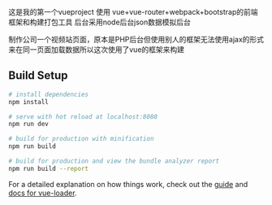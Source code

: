 
这是我的第一个vueproject 使用 vue+vue-router+webpack+bootstrap的前端框架和构建打包工具 后台采用node后台json数据模拟后台

制作公司一个视频站页面，原本是PHP后台但使用别人的框架无法使用ajax的形式来在同一页面加载数据所以这次使用了vue的框架来构建

## Build Setup

``` bash
# install dependencies
npm install

# serve with hot reload at localhost:8080
npm run dev

# build for production with minification
npm run build

# build for production and view the bundle analyzer report
npm run build --report
```

For a detailed explanation on how things work, check out the [guide](http://vuejs-templates.github.io/webpack/) and [docs for vue-loader](http://vuejs.github.io/vue-loader).
